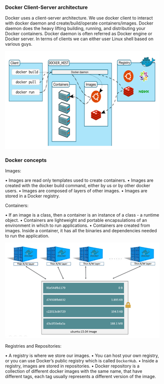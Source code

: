 ### Docker Client-Server architecture

Docker uses a client-server architecture. We use docker client to interact with docker daemon and create/build/operate containers/images.
Docker daemon does the heavy lifting building, running, and distributing your Docker containers. Docker daemon is often referred as Docker engine or Docker server.
In terms of clients we can either user Linux shell based on various guys.

![IMG](https://github.com/mpruna/Docker_Recipies/blob/master/images/client_server.png)


### Docker concepts

Images:

  • Images are read only templates used to create containers.
  • Images are created with the docker build command, either
by us or by other docker users.
  • Images are composed of layers of other images.
  • Images are stored in a Docker registry.

Containers:

  • If an image is a class, then a container is an instance of a
class - a runtime object.
  • Containers are lightweight and portable encapsulations of
an environment in which to run applications.
  • Containers are created from images. Inside a container, it
has all the binaries and dependencies needed to run the
application.

![IMG](https://github.com/mpruna/Docker_Recipies/blob/master/images/images_containers.jpg)

Registries and Repositories:

  • A registry is where we store our images.
  • You can host your own registry, or you can use Docker’s
public registry which is called `DockerHub`.
  • Inside a registry, images are stored in repositories.
  • Docker repository is a collection of different docker images
with the same name, that have different tags, each tag
usually represents a different version of the image.
